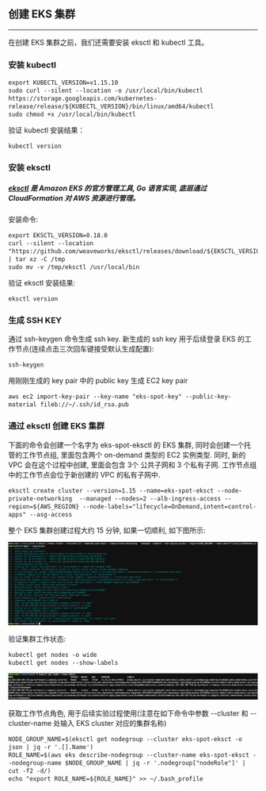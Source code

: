 ## 创建 EKS 集群

---

在创建 EKS 集群之前，我们还需要安装 eksctl 和 kubectl 工具。

### 安装 kubectl

```
export KUBECTL_VERSION=v1.15.10
sudo curl --silent --location -o /usr/local/bin/kubectl https://storage.googleapis.com/kubernetes-release/release/${KUBECTL_VERSION}/bin/linux/amd64/kubectl
sudo chmod +x /usr/local/bin/kubectl
```

验证 kubectl 安装结果：

```
kubectl version
```

### 安装 eksctl

##### [eksctl](https://eksctl.io/) 是 Amazon EKS 的官方管理工具, Go 语言实现, 底层通过 CloudFormation 对 AWS 资源进行管理。

安装命令:

```
export EKSCTL_VERSION=0.18.0
curl --silent --location "https://github.com/weaveworks/eksctl/releases/download/${EKSCTL_VERSION}/eksctl_Linux_amd64.tar.gz" | tar xz -C /tmp
sudo mv -v /tmp/eksctl /usr/local/bin
```

验证 eksctl 安装结果:

```
eksctl version
```

### 生成 SSH KEY

通过 ssh-keygen 命令生成 ssh key. 新生成的 ssh key 用于后续登录 EKS 的工作节点(连续点击三次回车键接受默认生成配置):

```
ssh-keygen
```

用刚刚生成的 key pair 中的 public key 生成 EC2 key pair

```
aws ec2 import-key-pair --key-name "eks-spot-key" --public-key-material fileb://~/.ssh/id_rsa.pub
```

### 通过 eksctl 创建 EKS 集群

下面的命令会创建一个名字为 eks-spot-eksctl 的 EKS 集群, 同时会创建一个托管的工作节点组, 里面包含两个 on-demand 类型的 EC2 实例类型. 同时, 新的 VPC 会在这个过程中创建, 里面会包含 3个 公共子网和 3 个私有子网. 工作节点组中的工作节点会位于新创建的 VPC 的私有子网中.

```
eksctl create cluster --version=1.15 --name=eks-spot-eksct --node-private-networking  --managed --nodes=2 --alb-ingress-access --region=${AWS_REGION} --node-labels="lifecycle=OnDemand,intent=control-apps" --asg-access
```

整个 EKS 集群创建过程大约 15 分钟, 如果一切顺利, 如下图所示:

![eksclustercreate](../image/eks-spot/eksclustercreate.png)

验证集群工作状态:

```
kubectl get nodes -o wide
kubectl get nodes --show-labels
```

![checknodegroup-ondemand](../image/eks-spot/checknodegroup-ondemand.png)

获取工作节点角色, 用于后续实验过程使用(注意在如下命令中参数 --cluster 和 --cluster-name 处输入 EKS cluster 对应的集群名称)

```
NODE_GROUP_NAME=$(eksctl get nodegroup --cluster eks-spot-eksct -o json | jq -r '.[].Name')
ROLE_NAME=$(aws eks describe-nodegroup --cluster-name eks-spot-eksct --nodegroup-name $NODE_GROUP_NAME | jq -r '.nodegroup["nodeRole"]' | cut -f2 -d/)
echo "export ROLE_NAME=${ROLE_NAME}" >> ~/.bash_profile
```


